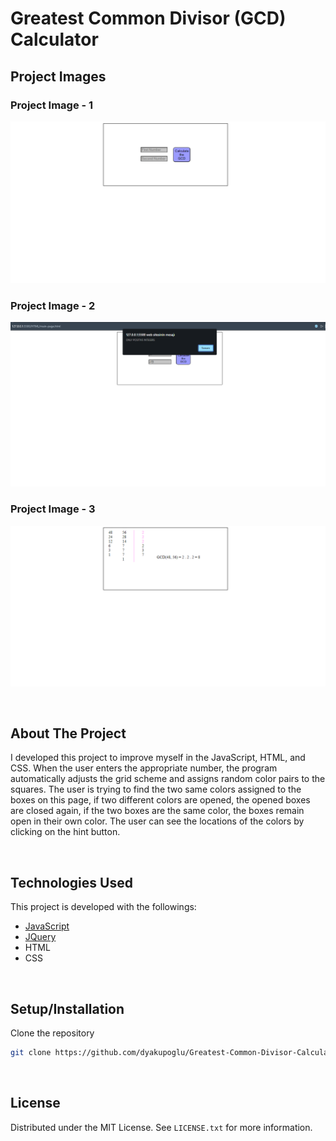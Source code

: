 <!-- BODY -->
# Greatest Common Divisor (GCD) Calculator

<!-- PROJECT IMAGES -->
## Project Images

### Project Image - 1
![gcd_calculator_1](./Project_Images/gcd_calculator_1.PNG)

### Project Image - 2
![gcd_calculator_2](./Project_Images/gcd_calculator_2.PNG)

### Project Image - 3
![gcd_calculator_3](./Project_Images/gcd_calculator_3.PNG)

<br/>

<!-- ABOUT THE PROJECT -->
## About The Project
I developed this project to improve myself in the JavaScript, HTML, and CSS. When the user enters the appropriate number, the program automatically adjusts the grid scheme and assigns random color pairs to the squares. The user is trying to find the two same colors assigned to the boxes on this page, if two different colors are opened, the opened boxes are closed again, if the two boxes are the same color, the boxes remain open in their own color. The user can see the locations of the colors by clicking on the hint button.

<br/>

<!-- Technologies Used -->
## Technologies Used

This project is developed with the followings:

* [JavaScript](https://www.javascript.com)
* [JQuery](https://jquery.com)
* HTML
* CSS

<br/>

<!-- Setup/Installation -->
## Setup/Installation
 Clone the repository 
   ```sh
   git clone https://github.com/dyakupoglu/Greatest-Common-Divisor-Calculator.git
   ```

<br/>

<!-- LICENSE -->
## License

Distributed under the MIT License. See `LICENSE.txt` for more information.
